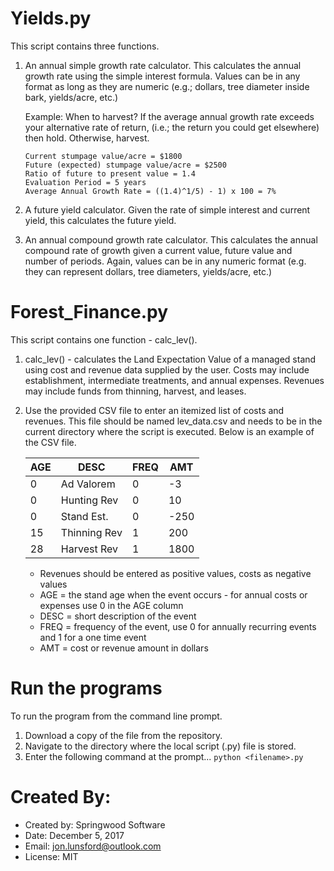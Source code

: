 # Yields.py
This script contains three functions.

1.  An annual simple growth rate calculator.
	This calculates the annual growth rate using the simple interest formula.  Values can be in
	any format as long as they are numeric (e.g.; dollars, tree diameter inside bark, yields/acre, etc.)
	
	Example: When to harvest?  If the average annual growth rate exceeds your alternative rate of return, (i.e.; the return you could get elsewhere) then hold.  Otherwise, harvest.
	
	```text
	Current stumpage value/acre = $1800
	Future (expected) stumpage value/acre = $2500
	Ratio of future to present value = 1.4
	Evaluation Period = 5 years
	Average Annual Growth Rate = ((1.4)^1/5) - 1) x 100 = 7%
	```
	
2.  A future yield calculator.
	Given the rate of simple interest and current yield, this calculates the future yield.
	
3.  An annual compound growth rate calculator.
	This calculates the annual compound rate of growth given a current value, future value and number
	of periods.  Again, values can be in any numeric format (e.g. they can represent dollars,
	tree diameters, yields/acre, etc.)
	
# Forest_Finance.py
This script contains one function - calc_lev().

1.  calc_lev() - calculates the Land Expectation Value of a managed stand using cost and revenue
    data supplied by the user.  Costs may include establishment, intermediate treatments, and annual expenses.  Revenues may include funds from thinning, harvest, and leases.
	
2.  Use the provided CSV file to enter an itemized list of costs and revenues.  This file should be named lev_data.csv and needs to be in the current directory where the script is executed.  Below is an example of the CSV file.

	AGE | DESC        | FREQ | AMT
	--- | ----------- | ---- | ---
	0   | Ad Valorem  | 0    | -3
	0   | Hunting Rev | 0    | 10
	0   | Stand Est.  | 0    | -250
	15  | Thinning Rev| 1    | 200
	28  | Harvest Rev | 1    | 1800
	
	* Revenues should be entered as positive values, costs as negative values
	* AGE = the stand age when the event occurs - for annual costs or expenses use 0 in the AGE column
	* DESC = short description of the event
	* FREQ = frequency of the event, use 0 for annually recurring events and 1 for a one time event
	* AMT = cost or revenue amount in dollars
	
	

# Run the programs
To run the program from the command line prompt.

1.  Download a copy of the file from the repository.
2.  Navigate to the directory where the local script (.py) file is stored.
3.  Enter the following command at the prompt... `python <filename>.py`


# Created By:
* Created by:  Springwood Software
* Date:		   December 5, 2017
* Email:       jon.lunsford@outlook.com
* License:     MIT
